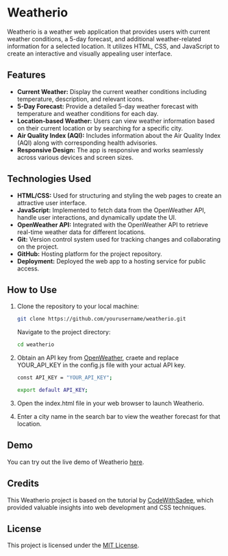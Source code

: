 # Weatherio

Weatherio is a weather web application that provides users with current weather conditions, a 5-day forecast, and additional weather-related information for a selected location. It utilizes HTML, CSS, and JavaScript to create an interactive and visually appealing user interface.

## Features

- **Current Weather:** Display the current weather conditions including temperature, description, and relevant icons.
- **5-Day Forecast:** Provide a detailed 5-day weather forecast with temperature and weather conditions for each day.
- **Location-based Weather:** Users can view weather information based on their current location or by searching for a specific city.
- **Air Quality Index (AQI):** Includes information about the Air Quality Index (AQI) along with corresponding health advisories.
- **Responsive Design:** The app is responsive and works seamlessly across various devices and screen sizes.

## Technologies Used

- **HTML/CSS:** Used for structuring and styling the web pages to create an attractive user interface.
- **JavaScript:** Implemented to fetch data from the OpenWeather API, handle user interactions, and dynamically update the UI.
- **OpenWeather API:** Integrated with the OpenWeather API to retrieve real-time weather data for different locations.
- **Git:** Version control system used for tracking changes and collaborating on the project.
- **GitHub:** Hosting platform for the project repository.
- **Deployment:** Deployed the web app to a hosting service for public access.

## How to Use

1. Clone the repository to your local machine:

   ```bash
   git clone https://github.com/yourusername/weatherio.git
   ```

   Navigate to the project directory:

   ```bash
   cd weatherio
   ```

2. Obtain an API key from [OpenWeather](https://openweathermap.org), craete and replace YOUR_API_KEY in the config.js file with your actual API key.

   ```bash
   const API_KEY = "YOUR_API_KEY";

   export default API_KEY;
   ```

3. Open the index.html file in your web browser to launch Weatherio.

4. Enter a city name in the search bar to view the weather forecast for that location.

## Demo

You can try out the live demo of Weatherio [here](https://weather-app-js-b6959.web.app).

## Credits

This Weatherio project is based on the tutorial by [CodeWithSadee](https://www.youtube.com/@codewithsadee), which provided valuable insights into web development and CSS techniques.

## License

This project is licensed under the [MIT License](LICENSE).
